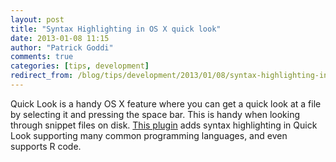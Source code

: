 ```yaml
---
layout: post
title: "Syntax Highlighting in OS X quick look"
date: 2013-01-08 11:15
author: "Patrick Goddi"
comments: true
categories: [tips, development]
redirect_from: /blog/tips/development/2013/01/08/syntax-highlighting-in-os-x-quick-look
---
```

Quick Look is a handy OS X feature where you can get a quick look at a file by selecting it and pressing the space bar. This is handy when looking through snippet files on disk.  [This plugin](http://goo.gl/KLW5t) adds syntax highlighting in Quick Look supporting many common programming languages, and even supports R code. 